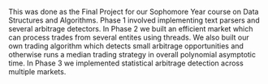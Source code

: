This was done as the Final Project for our Sophomore Year course on Data Structures and Algorithms. 
Phase 1 involved implementing text parsers and several arbitrage detectors. 
In Phase 2 we built an efficient market which can process trades from several entites using threads. We also built our own trading algorithm which detects small arbitrage opportunities and otherwise runs a median trading strategy in overall polynomial asymptotic time.
In Phase 3 we implemented statistical arbitrage detection across multiple markets.
